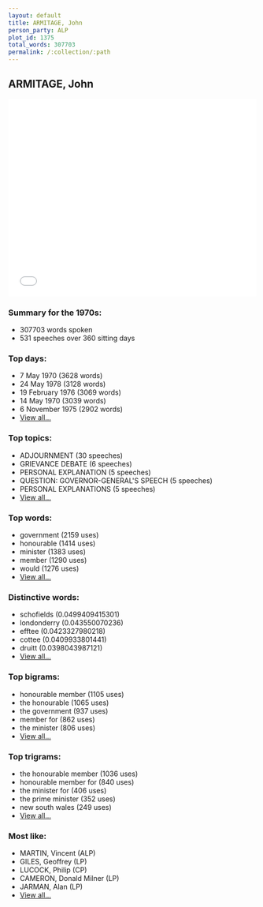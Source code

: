 ```yaml
---
layout: default
title: ARMITAGE, John
person_party: ALP
plot_id: 1375
total_words: 307703
permalink: /:collection/:path
---
```


## ARMITAGE, John

<iframe width="100%" height="400" frameborder="0" scrolling="no" src="//plot.ly/~wragge/1375.embed"></iframe>


### Summary for the 1970s:

* 307703 words spoken
* 531 speeches over 360 sitting days


### Top days:

* 7 May 1970 (3628 words)
* 24 May 1978 (3128 words)
* 19 February 1976 (3069 words)
* 14 May 1970 (3039 words)
* 6 November 1975 (2902 words)
* [View all...](days/)


### Top topics:

* ADJOURNMENT (30 speeches)
* GRIEVANCE DEBATE (6 speeches)
* PERSONAL EXPLANATION (5 speeches)
* QUESTION: GOVERNOR-GENERAL'S SPEECH (5 speeches)
* PERSONAL EXPLANATIONS (5 speeches)
* [View all...](topics/)


### Top words:

* government (2159 uses)
* honourable (1414 uses)
* minister (1383 uses)
* member (1290 uses)
* would (1276 uses)
* [View all...](words/)


### Distinctive words:

* schofields (0.0499409415301)
* londonderry (0.043550070236)
* efftee (0.0423327980218)
* cottee (0.0409933801441)
* druitt (0.0398043987121)
* [View all...](sig_words/)


### Top bigrams:

* honourable member (1105 uses)
* the honourable (1065 uses)
* the government (937 uses)
* member for (862 uses)
* the minister (806 uses)
* [View all...](bigrams/)


### Top trigrams:

* the honourable member (1036 uses)
* honourable member for (840 uses)
* the minister for (406 uses)
* the prime minister (352 uses)
* new south wales (249 uses)
* [View all...](trigrams/)


### Most like:

* MARTIN, Vincent (ALP)
* GILES, Geoffrey (LP)
* LUCOCK, Philip (CP)
* CAMERON, Donald Milner (LP)
* JARMAN, Alan (LP)
* [View all...](similarities/)
